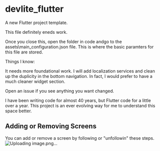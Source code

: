# devlite_flutter

A new Flutter project template.

This file definitely eneds work.

Once you close this, open the folder in code andgo to the assets\main_configuration.json file. This is where the basic paramters for this file are stored.

Things I know:

It needs more foundational work. I will add localization services and clean up the duplicity in the bottom navigation. In fact, I would prefer to have a much cleaner widget section.

Open an issue if you see anything you want changed.

I have been writing code for almost 40 years, but Flutter code for a little over a year. This project is an ever evolving way for me to understand this space better.

## Adding or Removing Screens

You can add or remove a screen by following or "unfollowin" these steps.
![Uploading image.png…]()

